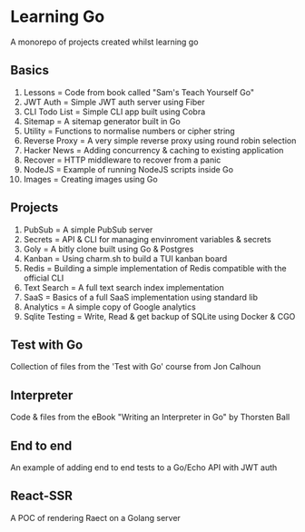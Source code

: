 # Learning Go

A monorepo of projects created whilst learning go

## Basics

1. Lessons = Code from book called "Sam's Teach Yourself Go"
2. JWT Auth = Simple JWT auth server using Fiber
3. CLI Todo List = Simple CLI app built using Cobra
4. Sitemap = A sitemap generator built in Go
5. Utility = Functions to normalise numbers or cipher string
6. Reverse Proxy = A very simple reverse proxy using round robin selection
7. Hacker News = Adding concurrency & caching to existing application
8. Recover = HTTP middleware to recover from a panic
9. NodeJS = Example of running NodeJS scripts inside Go
10. Images = Creating images using Go

## Projects

1. PubSub = A simple PubSub server
2. Secrets = API & CLI for managing envinroment variables & secrets
3. Goly = A bitly clone built using Go & Postgres
4. Kanban = Using charm.sh to build a TUI kanban board
5. Redis = Building a simple implementation of Redis compatible with the official CLI
6. Text Search = A full text search index implementation
7. SaaS = Basics of a full SaaS implementation using standard lib
8. Analytics = A simple copy of Google analytics
9. Sqlite Testing = Write, Read & get backup of SQLite using Docker & CGO

## Test with Go

Collection of files from the 'Test with Go' course from Jon Calhoun

## Interpreter

Code & files from the eBook "Writing an Interpreter in Go" by Thorsten Ball

## End to end

An example of adding end to end tests to a Go/Echo API with JWT auth

## React-SSR

A POC of rendering Raect on a Golang server
